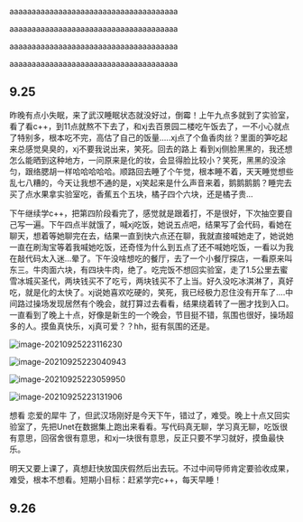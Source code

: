 aaaaaaaaaaaaaaaaaaaaaaaaaaaaaaaaaaaaaa

aaaaaaaaaaaaaaaaaaaaaaaaaaaaaaaaaaaaaa

aaaaaaaaaaaaaaaaaaaaaaaaaaaaaaaaaaaaaa

aaaaaaaaaaaaaaaaaaaaaaaaaaaaaaaaaaaaaa





































## 9.25

昨晚有点小失眠，来了武汉睡眠状态就没好过，倒霉！上午九点多就到了实验室，看了看c++，到11点就熬不下去了，和xj去百景园二楼吃午饭去了，一不小心就点了特别多，根本吃不完，高估了自己的饭量.....xj点了个鱼香肉丝？里面的笋吃起来总感觉臭臭的，xj不要我说出来，笑死。回去的路上 看到xj侧脸黑黑的，我还想怎么能晒到这种地方，一问原来是化的妆，会显得脸比较小？笑死，黑黑的没涂匀，跟络腮胡一样哈哈哈哈哈。顺路回去睡了个午觉，根本睡不着，天天睡觉想些乱七八糟的，今天让我想不通的是，xj笑起来是什么声音来着，鹅鹅鹅鹅？睡完去买了点水果拿实验室吃，香蕉五个五块，橘子四个六块，还是橘子贵...

下午继续学c++，把第四阶段看完了，感觉就是跟着打，不是很好，下次抽空要自己写一遍。下午四点半就饿了，喊xj吃饭，她说五点吧，结果写了会代码，看她在聊天，想着等她聊完在去，结果一直到快六点还在聊，我就直接喊她走了，她说她一直在刷淘宝等着我喊她吃饭，还奇怪为什么到五点了还不喊她吃饭，一看以为我在敲代码太入迷...晕了。下午没啥想吃的餐厅，去了一个小餐厅探店，一看原来叫东三。牛肉面六块，有四块牛肉，绝了。吃完饭不想回实验室，走了1.5公里去蜜雪冰城买圣代，两块钱买不了吃亏，两块钱买不了上当。好久没吃冰淇淋了，真好吃，就是化的太快了。xj说她喜欢吃硬的，笑死，我已经极力忍住没有开车了....中间路过操场发现居然有个晚会，就打算过去看看，结果绕着转了一圈才找到入口。一直看到了晚上十点，好像是新生的一个晚会，节目挺不错，氛围也很好，操场超多的人。摸鱼真快乐，xj真可爱？？hh，挺有氛围的还是。

![image-20210925223116230](D:\MarkDown\picture\image-20210925223116230.png)

![image-20210925223040943](D:\MarkDown\picture\image-20210925223040943.png)

![image-20210925223059950](D:\MarkDown\picture\image-20210925223059950.png)

![image-20210925223131906](D:\MarkDown\picture\image-20210925223131906.png)

想看  恋爱的犀牛  了，但武汉场刚好是今天下午，错过了，难受。晚上十点又回实验室了，先把Unet在数据集上跑出来看看。写代码真无聊，学习真无聊，吃饭很有意思，回宿舍很有意思，和xj一块很有意思，反正只要不学习就好，摸鱼最快乐。

明天又要上课了，真想赶快放国庆假然后出去玩。不过中间导师肯定要验收成果，难受，根本不想看。短期小目标：赶紧学完c++，每天早睡！

## 9.26
